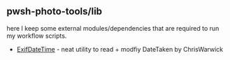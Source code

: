 ## pwsh-photo-tools/lib

here I keep some external modules/dependencies that are required to run my workflow scripts.

* [ExifDateTime](https://github.com/ChrisWarwick/ExifDateTime) - neat utility to read + modfiy DateTaken by ChrisWarwick 
